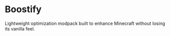 # Boostify
Lightweight  optimization modpack built to enhance Minecraft without losing its vanilla feel.
